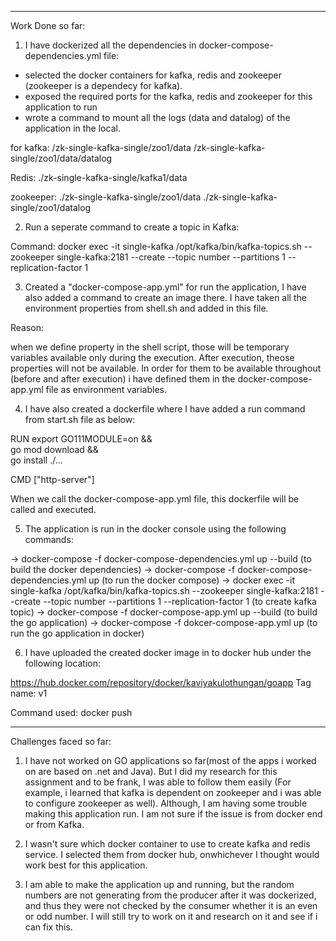 
*****************************************************************************************

Work Done so far:

1. I have dockerized all the dependencies in docker-compose-dependencies.yml file:

- selected the docker containers for kafka, redis and zookeeper (zookeeper is a dependecy for kafka).
- exposed the required ports for the kafka, redis and zookeeper for this application to run
- wrote a command to mount all the logs (data and datalog) of the application in the local. 

for kafka: 
/zk-single-kafka-single/zoo1/data
/zk-single-kafka-single/zoo1/data/datalog

Redis: 
./zk-single-kafka-single/kafka1/data

zookeeper:
./zk-single-kafka-single/zoo1/data
./zk-single-kafka-single/zoo1/datalog

2. Run a seperate command to create a topic in Kafka:

Command: 
docker exec -it single-kafka /opt/kafka/bin/kafka-topics.sh --zookeeper single-kafka:2181 --create --topic number --partitions 1 --replication-factor 1

3. Created a "docker-compose-app.yml" for run the application, I have also added a command to create an image there. I have taken all the environment properties from shell.sh and added in this file.

Reason:

when we define property in the shell script, those will be temporary variables available only during the execution. After execution, theose properties will not be available. In order for them to be available throughout (before and after execution) i have defined them in the docker-compose-app.yml file as environment variables.

4. I have also created a dockerfile where I have added a run command from start.sh file as below:

RUN export GO111MODULE=on && \
    go mod download && \
    go install ./...

CMD ["http-server"]


When we call the docker-compose-app.yml file, this dockerfile will be called and executed. 

5. The application is run in the docker console using the following commands:

-> docker-compose -f docker-compose-dependencies.yml up --build    (to build the docker dependencies)
-> docker-compose -f docker-compose-dependencies.yml up            (to run the docker compose)
-> docker exec -it single-kafka /opt/kafka/bin/kafka-topics.sh --zookeeper single-kafka:2181 --create --topic number --partitions 1 --replication-factor 1            (to create kafka topic)
-> docker-compose -f docker-compose-app.yml up --build             (to build the go application)
-> docker-compose -f dokcer-compose-app.yml up                     (to run the go application in docker)

6. I have uploaded the created docker image in to docker hub under the following location:

https://hub.docker.com/repository/docker/kaviyakulothungan/goapp
Tag name: v1

Command used: docker push

______________________________________________________________________________________________________________________________________________________________________________

Challenges faced so far:

1. I have not worked on GO applications so far(most of the apps i worked on are based on .net and Java). But I did my research for this assignment and to be frank, I was able to follow them easily (For example, i learned that kafka is dependent on zookeeper and i was able to configure zookeeper as well). Although, I am having some trouble making this application run. I am not sure if the issue is from docker end or from Kafka.

2. I wasn't sure which docker container to use to create kafka and redis service. I selected them from docker hub, onwhichever I thought would work best for this application.

3. I am able to make the application up and running, but the random numbers are not generating from the producer after it was dockerized, and thus they were not checked by the consumer whether it is an even or odd number. I will still try to work on it and research on it and see if i can fix this. 
